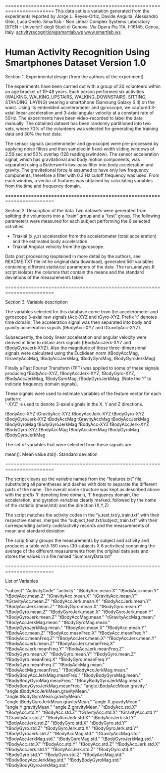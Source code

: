 =======================================================================
This data set is a variation generated from the experiments reported by 
Jorge L. Reyes-Ortiz, Davide Anguita, Alessandro Ghio, Luca Oneto.
Smartlab - Non Linear Complex Systems Laboratory
DITEN - Universit‡ degli Studi di Genova.
Via Opera Pia 11A, I-16145, Genoa, Italy.
activityrecognition@smartlab.ws
www.smartlab.ws

Human Activity Recognition Using Smartphones Dataset
Version 1.0
=======================================================================

Section 1. Experimental design (from the authors of the experiment)

The experiments have been carried out with a group of 30 volunteers within an age bracket of 19-48 years. Each person performed six activities (WALKING, WALKING_UPSTAIRS, WALKING_DOWNSTAIRS, SITTING, STANDING, LAYING) wearing a smartphone (Samsung Galaxy S II) on the waist. Using its embedded accelerometer and gyroscope, we captured 3-axial linear acceleration and 3-axial angular velocity at a constant rate of 50Hz. The experiments have been video-recorded to label the data manually. The obtained dataset has been randomly partitioned into two sets, where 70% of the volunteers was selected for generating the training data and 30% the test data. 

The sensor signals (accelerometer and gyroscope) were pre-processed by applying noise filters and then sampled in fixed-width sliding windows of 2.56 sec and 50% overlap (128 readings/window). The sensor acceleration signal, which has gravitational and body motion components, was separated using a Butterworth low-pass filter into body acceleration and gravity. The gravitational force is assumed to have only low frequency components, therefore a filter with 0.3 Hz cutoff frequency was used. From each window, a vector of features was obtained by calculating variables from the time and frequency domain. 

=======================================================================

Section 2. Description of the data
Two datasets were generated from splitting the volunteers into a “train” group and a “test” group. The following parameters were measured for each subject performing the 6 selected activities:

- Triaxial (x,y,z) acceleration from the accelerometer (total acceleration) and the estimated body acceleration.
- Triaxial Angular velocity from the gyroscope. 

Data post processing (explained in more detail by the authors, see README.TXT file int he original data download), generated 561 variables containing different statistical parameters of the data. The run_analysis.R script isolates the columns that contain the means and the standard deviations of the measurements taken.
 
=======================================================================

Section 3. Variable description

The variables selected for this database come from the accelerometer and gyroscope 3-axial raw signals tAcc-XYZ and tGyro-XYZ. Prefix 't' denotes time domain. 
The acceleration signal was then separated into body and gravity acceleration signals (tBodyAcc-XYZ and tGravityAcc-XYZ).

Subsequently, the body linear acceleration and angular velocity were derived in time to obtain Jerk signals (tBodyAccJerk-XYZ and tBodyGyroJerk-XYZ). Also the magnitude of these three-dimensional signals were calculated using the Euclidean norm (tBodyAccMag, tGravityAccMag, tBodyAccJerkMag, tBodyGyroMag, tBodyGyroJerkMag). 

Finally a Fast Fourier Transform (FFT) was applied to some of these signals producing fBodyAcc-XYZ, fBodyAccJerk-XYZ, fBodyGyro-XYZ, fBodyAccJerkMag, fBodyGyroMag, fBodyGyroJerkMag. (Note the 'f' to indicate frequency domain signals). 

These signals were used to estimate variables of the feature vector for each pattern:  
'-XYZ' is used to denote 3-axial signals in the X, Y and Z directions.

tBodyAcc-XYZ
tGravityAcc-XYZ
tBodyAccJerk-XYZ
tBodyGyro-XYZ
tBodyGyroJerk-XYZ
tBodyAccMag
tGravityAccMag
tBodyAccJerkMag
tBodyGyroMag
tBodyGyroJerkMag
fBodyAcc-XYZ
fBodyAccJerk-XYZ
fBodyGyro-XYZ
fBodyAccMag
fBodyAccJerkMag
fBodyGyroMag
fBodyGyroJerkMag

The set of variables that were selected from these signals are: 

mean(): Mean value
std(): Standard deviation

=======================================================================

The script cleans up the variable names from the “features.txt” file, substituting all parentheses and dashes with dots to separate the different parts of the name. The overall name structure was kept as described above with the prefix ’t’ denoting time domain, ‘f’ frequency domain, the acceleration, and gyration variables clearly marked, followed by the name of the statistic (mean/std) and the direction (X,Y,Z)

The script matches the activity codes in the “y_test.txt/y_train.txt” with their respective names, merges the “subject_test.txt/subject_train.txt” with their corresponding activity code/activity records and the measurements of mean and standard deviation

The scrip finally groups the measurements by subject and activity and produces a table with 180 rows (30 subjects X 6 activities) containing the average of the different measurements from the original data sets and stores the values in a file named “SummaryData.txt”

=======================================================================

List of Variables

"subject"
"ActivityCode"
"activity"
"tBodyAcc.mean.X"
"tBodyAcc.mean.Y"
"tBodyAcc.mean.Z"
"tGravityAcc.mean.X"
"tGravityAcc.mean.Y"
"tGravityAcc.mean.Z"
"tBodyAccJerk.mean.X"
"tBodyAccJerk.mean.Y"
"tBodyAccJerk.mean.Z"
"tBodyGyro.mean.X"
"tBodyGyro.mean.Y"
"tBodyGyro.mean.Z"
"tBodyGyroJerk.mean.X"
"tBodyGyroJerk.mean.Y"
"tBodyGyroJerk.mean.Z"
"tBodyAccMag.mean."
"tGravityAccMag.mean."
"tBodyAccJerkMag.mean."
"tBodyGyroMag.mean."
"tBodyGyroJerkMag.mean."
"fBodyAcc.mean.X"
"fBodyAcc.mean.Y"
"fBodyAcc.mean.Z"
"fBodyAcc.meanFreq.X"
"fBodyAcc.meanFreq.Y"
"fBodyAcc.meanFreq.Z"
"fBodyAccJerk.mean.X"
"fBodyAccJerk.mean.Y"
"fBodyAccJerk.mean.Z"
"fBodyAccJerk.meanFreq.X"
"fBodyAccJerk.meanFreq.Y"
"fBodyAccJerk.meanFreq.Z"
"fBodyGyro.mean.X"
"fBodyGyro.mean.Y"
"fBodyGyro.mean.Z"
"fBodyGyro.meanFreq.X"
"fBodyGyro.meanFreq.Y"
"fBodyGyro.meanFreq.Z"
"fBodyAccMag.mean."
"fBodyAccMag.meanFreq."
"fBodyBodyAccJerkMag.mean."
"fBodyBodyAccJerkMag.meanFreq."
"fBodyBodyGyroMag.mean."
"fBodyBodyGyroMag.meanFreq."
"fBodyBodyGyroJerkMag.mean."
"fBodyBodyGyroJerkMag.meanFreq."
"angle.tBodyAccMean.gravity."
"angle.tBodyAccJerkMean.gravityMean."
"angle.tBodyGyroMean.gravityMean."
"angle.tBodyGyroJerkMean.gravityMean."
"angle.X.gravityMean."
"angle.Y.gravityMean."
"angle.Z.gravityMean."
"tBodyAcc.std.X"
"tBodyAcc.std.Y"
"tBodyAcc.std.Z"
"tGravityAcc.std.X"
"tGravityAcc.std.Y"
"tGravityAcc.std.Z"
"tBodyAccJerk.std.X"
"tBodyAccJerk.std.Y"
"tBodyAccJerk.std.Z"
"tBodyGyro.std.X"
"tBodyGyro.std.Y"
"tBodyGyro.std.Z"
"tBodyGyroJerk.std.X"
"tBodyGyroJerk.std.Y"
"tBodyGyroJerk.std.Z"
"tBodyAccMag.std."
"tGravityAccMag.std."
"tBodyAccJerkMag.std."
"tBodyGyroMag.std."
"tBodyGyroJerkMag.std."
"fBodyAcc.std.X"
"fBodyAcc.std.Y"
"fBodyAcc.std.Z"
"fBodyAccJerk.std.X"
"fBodyAccJerk.std.Y"
"fBodyAccJerk.std.Z"
"fBodyGyro.std.X"
"fBodyGyro.std.Y"
"fBodyGyro.std.Z"
"fBodyAccMag.std."
"fBodyBodyAccJerkMag.std."
"fBodyBodyGyroMag.std."
"fBodyBodyGyroJerkMag.std."

